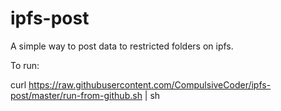 # ipfs-post
A simple way to post data to restricted folders on ipfs.

To run:

curl https://raw.githubusercontent.com/CompulsiveCoder/ipfs-post/master/run-from-github.sh | sh
